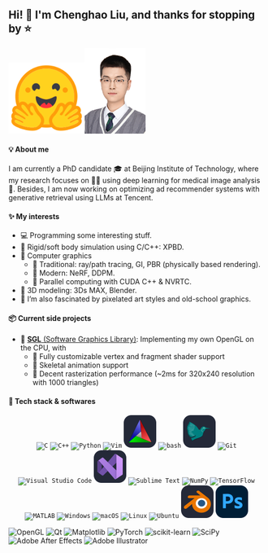 ## Hi! 👋 I'm Chenghao Liu, and thanks for stopping by ⭐

<img src="https://github.com/lchdl/lchdl/blob/main/huggingface.svg" width="150"><img src="https://github.com/lchdl/lchdl/blob/main/profile.png" width="120">



#### 💡 About me
I am currently a PhD candidate 🎓 at Beijing Institute of Technology, where my research focuses on 🧐🔎 using deep learning for medical image analysis 🧠. Besides, I am now working on optimizing ad recommender systems with generative retrieval using LLMs at Tencent.

#### ✨ My interests
* 💻 Programming some interesting stuff.
* 🎯 Rigid/soft body simulation using C/C++: XPBD.
* 🌄 Computer graphics
  * 🌄 Traditional: ray/path tracing, GI, PBR (physically based rendering).
  * 🌄 Modern: NeRF, DDPM.
  * 🌄 Parallel computing with CUDA C++ & NVRTC.
* 🎥 3D modeling: 3Ds MAX, Blender.
* 💖 I’m also fascinated by pixelated art styles and old-school graphics.

#### 📦 Current side projects
* 🔨 [**SGL** (Software Graphics Library)](https://github.com/lchdl/sgl): Implementing my own OpenGL on the CPU, with
  * 🔮 Fully customizable vertex and fragment shader support
  * 🔮 Skeletal animation support
  * 🔮 Decent rasterization performance (~2ms for 320x240 resolution with 1000 triangles)

#### 💽 Tech stack & softwares
<div align="center">
	<code><img width="64" src="https://user-images.githubusercontent.com/25181517/192106070-46255bcf-65e6-4c6b-a296-bf8d0d8fb2a7.png" alt="C" title="C"/></code>
	<code><img width="64" src="https://user-images.githubusercontent.com/25181517/192106073-90fffafe-3562-4ff9-a37e-c77a2da0ff58.png" alt="C++" title="C++"/></code>
	<code><img width="64" src="https://user-images.githubusercontent.com/25181517/183423507-c056a6f9-1ba8-4312-a350-19bcbc5a8697.png" alt="Python" title="Python"/></code>
	<code><img width="64" src="https://user-images.githubusercontent.com/25181517/192108889-232b3431-a585-4b36-a62d-9078bd3641d9.png" alt="Vim" title="Vim"/></code>
	<code><img width="64" src="https://github.com/tandpfun/skill-icons/blob/main/icons/CMake-Dark.svg" alt="CMake" title="CMake"/></code>
	<code><img width="64" src="https://user-images.githubusercontent.com/25181517/192158606-7c2ef6bd-6e04-47cf-b5bc-da2797cb5bda.png" alt="bash" title="bash"/></code>
	<code><img width="64" src="https://github.com/tandpfun/skill-icons/blob/main/icons/LaTeX-Dark.svg" alt="LaTeX" title="LaTeX"/></code>
	<code><img width="64" src="https://user-images.githubusercontent.com/25181517/192108372-f71d70ac-7ae6-4c0d-8395-51d8870c2ef0.png" alt="Git" title="Git"/></code>
	<code><img width="64" src="https://user-images.githubusercontent.com/25181517/192108891-d86b6220-e232-423a-bf5f-90903e6887c3.png" alt="Visual Studio Code" title="Visual Studio Code"/></code>
	<code><img width="64" src="https://github.com/tandpfun/skill-icons/blob/main/icons/VisualStudio-Dark.svg" alt="Visual Studio" title="Visual Studio"/></code>
	<code><img width="64" src="https://user-images.githubusercontent.com/25181517/190887576-6653f877-8439-4521-82f3-403086ead892.png" alt="Sublime Text" title="Sublime Text"/></code>
	<code><img width="64" src="https://github.com/marwin1991/profile-technology-icons/assets/76012086/4ec200c2-acdf-4c42-b419-cd49cba3d09f" alt="NumPy" title="NumPy"/></code>
	<code><img width="64" src="https://user-images.githubusercontent.com/25181517/223639822-2a01e63a-a7f9-4a39-8930-61431541bc06.png" alt="TensorFlow" title="TensorFlow"/></code>
	<code><img width="64" src="https://user-images.githubusercontent.com/25181517/192106593-610ee31c-995e-4f24-b8e1-0f18eead6fae.png" alt="MATLAB" title="MATLAB"/></code>
	<code><img width="64" src="https://user-images.githubusercontent.com/25181517/186884150-05e9ff6d-340e-4802-9533-2c3f02363ee3.png" alt="Windows" title="Windows"/></code>
	<code><img width="64" src="https://user-images.githubusercontent.com/25181517/186884152-ae609cca-8cf1-4175-8d60-1ce1fa078ca2.png" alt="macOS" title="macOS"/></code>
	<code><img width="64" src="https://github.com/marwin1991/profile-technology-icons/assets/76662862/2481dc48-be6b-4ebb-9e8c-3b957efe69fa" alt="Linux" title="Linux"/></code>
	<code><img width="64" src="https://user-images.githubusercontent.com/25181517/186884153-99edc188-e4aa-4c84-91b0-e2df260ebc33.png" alt="Ubuntu" title="Ubuntu"/></code>
	<code><img width="64" src="https://github.com/tandpfun/skill-icons/blob/main/icons/Blender-Dark.svg" alt="Blender" title="Blender"/></code>
	<code><img width="64" src="https://github.com/tandpfun/skill-icons/blob/main/icons/Photoshop.svg" alt="Photoshop" title="Photoshop"/></code>
</div>

![OpenGL](https://img.shields.io/badge/OpenGL-%23FFFFFF.svg?style=for-the-badge&logo=opengl)
![Qt](https://img.shields.io/badge/Qt-%23217346.svg?style=for-the-badge&logo=Qt&logoColor=white)
![Matplotlib](https://img.shields.io/badge/Matplotlib-%23ffffff.svg?style=for-the-badge&logo=Matplotlib&logoColor=black)
![PyTorch](https://img.shields.io/badge/PyTorch-%23EE4C2C.svg?style=for-the-badge&logo=PyTorch&logoColor=white)
![scikit-learn](https://img.shields.io/badge/scikit--learn-%23F7931E.svg?style=for-the-badge&logo=scikit-learn&logoColor=white)
![SciPy](https://img.shields.io/badge/SciPy-%230C55A5.svg?style=for-the-badge&logo=scipy&logoColor=%white)
![Adobe After Effects](https://img.shields.io/badge/Adobe%20After%20Effects-9999FF.svg?style=for-the-badge&logo=Adobe%20After%20Effects&logoColor=white)
![Adobe Illustrator](https://img.shields.io/badge/adobe%20illustrator-%23FF9A00.svg?style=for-the-badge&logo=adobe%20illustrator&logoColor=white)

<!--
References:
https://github.com/Ileriayo/markdown-badges?tab=readme-ov-file
https://github.com/ikatyang/emoji-cheat-sheet/blob/master/README.md
https://www.webfx.com/tools/emoji-cheat-sheet/

**lchdl/lchdl** is a ✨ _special_ ✨ repository because its `README.md` (this file) appears on your GitHub profile.
Here are some ideas to get you started:

- 🔭 I’m currently working on ...
- 🌱 I’m currently learning ...
- 👯 I’m looking to collaborate on ...
- 🤔 I’m looking for help with ...
- 💬 Ask me about ...
- 📫 How to reach me: ...
- 😄 Pronouns: ...
- ⚡ Fun fact: ...
-->
